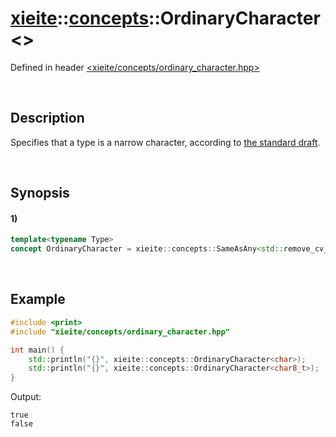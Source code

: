 # [xieite](../../xieite.md)\:\:[concepts](../../concepts.md)\:\:OrdinaryCharacter\<\>
Defined in header [<xieite/concepts/ordinary_character.hpp>](../../../include/xieite/concepts/ordinary_character.hpp)

&nbsp;

## Description
Specifies that a type is a narrow character, according to [the standard draft](https://eel.is/c++draft/basic.fundamental#7).

&nbsp;

## Synopsis
#### 1)
```cpp
template<typename Type>
concept OrdinaryCharacter = xieite::concepts::SameAsAny<std::remove_cv_t<Type>, char, signed char, unsigned char>;
```

&nbsp;

## Example
```cpp
#include <print>
#include "xieite/concepts/ordinary_character.hpp"

int main() {
    std::println("{}", xieite::concepts::OrdinaryCharacter<char>);
    std::println("{}", xieite::concepts::OrdinaryCharacter<char8_t>);
}
```
Output:
```
true
false
```
